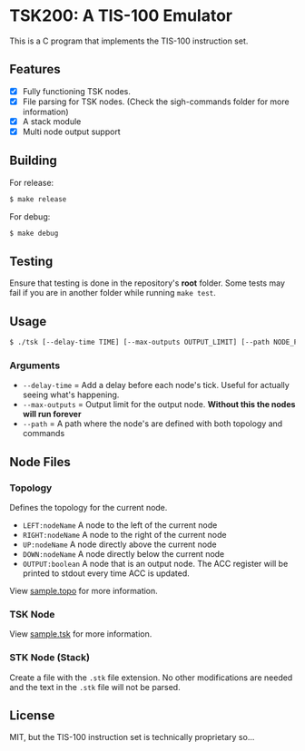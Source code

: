 # TSK200: A TIS-100 Emulator

This is a C program that implements the TIS-100 instruction set.

## Features

- [X] Fully functioning TSK nodes.
- [X] File parsing for TSK nodes. (Check the sigh-commands folder for more information)
- [X] A stack module
- [X] Multi node output support

## Building

For release:

```bash
$ make release
```

For debug:

```bash
$ make debug
```

## Testing

Ensure that testing is done in the repository's **root** folder. Some tests may fail if you are in another folder while running `make test`.

## Usage

```bash
$ ./tsk [--delay-time TIME] [--max-outputs OUTPUT_LIMIT] [--path NODE_PATH]
```

### Arguments
- `--delay-time` = Add a delay before each node's tick. Useful for actually seeing what's happening.
- `--max-outputs` = Output limit for the output node. **Without this the nodes will run forever**
- `--path` = A path where the node's are defined with both topology and commands

## Node Files

### Topology

Defines the topology for the current node.

- `LEFT:nodeName` A node to the left of the current node
- `RIGHT:nodeName` A node to the right of the current node
- `UP:nodeName` A node directly above the current node
- `DOWN:nodeName` A node directly below the current node
- `OUTPUT:boolean` A node that is an output node. The ACC register will be printed to stdout every time ACC is updated.

View [sample.topo](./sample-commands/sample.topo) for more information.

### TSK Node

View [sample.tsk](./sample-commands/sample.tsk) for more information.

### STK Node (Stack)

Create a file with the `.stk` file extension. No other modifications are needed and the text in the `.stk` file will not be parsed.

## License

MIT, but the TIS-100 instruction set is technically proprietary so...
